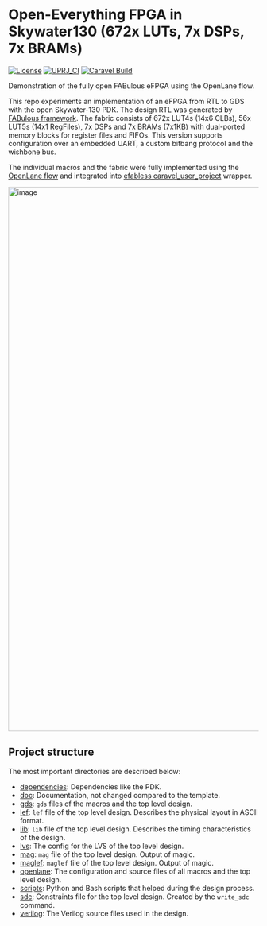 # Open-Everything FPGA in Skywater130 (672x LUTs, 7x DSPs, 7x BRAMs)

[![License](https://img.shields.io/badge/License-Apache%202.0-blue.svg)](https://opensource.org/licenses/Apache-2.0) [![UPRJ_CI](https://github.com/efabless/caravel_project_example/actions/workflows/user_project_ci.yml/badge.svg)](https://github.com/efabless/caravel_project_example/actions/workflows/user_project_ci.yml) [![Caravel Build](https://github.com/efabless/caravel_project_example/actions/workflows/caravel_build.yml/badge.svg)](https://github.com/efabless/caravel_project_example/actions/workflows/caravel_build.yml)

Demonstration of the fully open FABulous eFPGA using the OpenLane flow.

This repo experiments an implementation of an eFPGA from RTL to GDS with the open Skywater-130 PDK. The design RTL was generated by [FABulous framework](https://github.com/FPGA-Research-Manchester/FABulous). The fabric consists of 672x LUT4s (14x6 CLBs), 56x LUT5s (14x1 RegFiles), 7x DSPs and 7x BRAMs (7x1KB) with dual-ported memory blocks for register files and FIFOs. This version supports configuration over an embedded UART, a custom bitbang protocol and the wishbone bus.

The individual macros and the fabric were fully implemented using the [OpenLane flow](https://github.com/The-OpenROAD-Project/OpenLane.git) and integrated into [efabless caravel_user_project](https://github.com/efabless/caravel_user_project.git) wrapper.

<img width="911" height="1096" alt="image" src="https://github.com/user-attachments/assets/aeeb3bd2-19d3-4216-a15f-2c469ccfac4a" />


## Project structure

The most important directories are described below:

* [dependencies](dependencies): Dependencies like the PDK.
* [doc](docs): Documentation, not changed compared to the template.
* [gds](gds): `gds` files of the macros and the top level design. 
* [lef](lef): `lef` file of the top level design.  Describes the physical layout
  in ASCII format.
* [lib](lib): `lib` file of the top level design. Describes the timing
characteristics of the design.
* [lvs](lvs): The config for the LVS of the top level design.
* [mag](mag): `mag` file of the top level design. Output of magic.
* [maglef](maglef): `maglef` file of the top level design. Output of magic.
* [openlane](openlane): The configuration and source files of all macros and the
  top level design.
* [scripts](scripts): Python and Bash scripts that helped during the design
process.
* [sdc](sdc): Constraints file for the top level design. Created by the
`write_sdc` command.
* [verilog](verilog): The Verilog source files used in the design.


